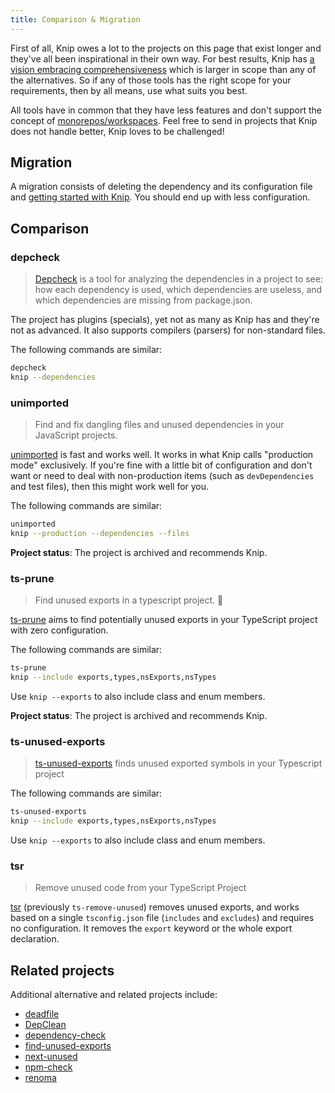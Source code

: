 ```yaml
---
title: Comparison & Migration
---
```


First of all, Knip owes a lot to the projects on this page that exist longer and
they've all been inspirational in their own way. For best results, Knip has [a
vision embracing comprehensiveness][1] which is larger in scope than any of the
alternatives. So if any of those tools has the right scope for your
requirements, then by all means, use what suits you best.

All tools have in common that they have less features and don't support the
concept of [monorepos/workspaces][2]. Feel free to send in projects that Knip
does not handle better, Knip loves to be challenged!

## Migration

A migration consists of deleting the dependency and its configuration file and
[getting started with Knip][3]. You should end up with less configuration.

## Comparison

### depcheck

> [Depcheck][4] is a tool for analyzing the dependencies in a project to see:
> how each dependency is used, which dependencies are useless, and which
> dependencies are missing from package.json.

The project has plugins (specials), yet not as many as Knip has and they're not
as advanced. It also supports compilers (parsers) for non-standard files.

The following commands are similar:

```sh
depcheck
knip --dependencies
```

### unimported

> Find and fix dangling files and unused dependencies in your JavaScript
> projects.

[unimported][5] is fast and works well. It works in what Knip calls "production
mode" exclusively. If you're fine with a little bit of configuration and don't
want or need to deal with non-production items (such as `devDependencies` and
test files), then this might work well for you.

The following commands are similar:

```sh
unimported
knip --production --dependencies --files
```

**Project status**: The project is archived and recommends Knip.

### ts-prune

> Find unused exports in a typescript project. 🛀

[ts-prune][6] aims to find potentially unused exports in your TypeScript project
with zero configuration.

The following commands are similar:

```sh
ts-prune
knip --include exports,types,nsExports,nsTypes
```

Use `knip --exports` to also include class and enum members.

**Project status**: The project is archived and recommends Knip.

### ts-unused-exports

> [ts-unused-exports][7] finds unused exported symbols in your Typescript
> project

The following commands are similar:

```sh
ts-unused-exports
knip --include exports,types,nsExports,nsTypes
```

Use `knip --exports` to also include class and enum members.

### tsr

> Remove unused code from your TypeScript Project

[tsr][8] (previously `ts-remove-unused`) removes unused exports, and works based
on a single `tsconfig.json` file (`includes` and `excludes`) and requires no
configuration. It removes the `export` keyword or the whole export declaration.

## Related projects

Additional alternative and related projects include:

- [deadfile][9]
- [DepClean][10]
- [dependency-check][11]
- [find-unused-exports][12]
- [next-unused][13]
- [npm-check][14]
- [renoma][15]

[1]: ./why-use-knip.md#comprehensive
[2]: ../features/monorepos-and-workspaces.md
[3]: ../overview/getting-started.mdx
[4]: https://github.com/depcheck/depcheck
[5]: https://github.com/smeijer/unimported
[6]: https://github.com/nadeesha/ts-prune
[7]: https://github.com/pzavolinsky/ts-unused-exports
[8]: https://github.com/line/tsr
[9]: https://github.com/M-Izadmehr/deadfile
[10]: https://github.com/mysteryven/depclean
[11]: https://github.com/dependency-check-team/dependency-check
[12]: https://github.com/jaydenseric/find-unused-exports
[13]: https://github.com/pacocoursey/next-unused
[14]: https://github.com/dylang/npm-check
[15]: https://github.com/bluwy/renoma
